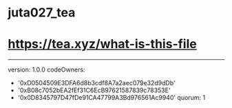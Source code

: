 # juta027_tea
# https://tea.xyz/what-is-this-file
---
version: 1.0.0
codeOwners:
  - '0xD0504509E3DFA6d8b3cdf8A7a2aec079e32d9dDb'
  - '0xB08c7052bEA2fEf31C6EcB97621587839c78353E'
  - '0x0D8345797D47fDe91CA47799A3Bd976561Ac9940'
quorum: 1
